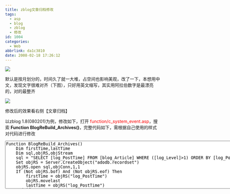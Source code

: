 ```yaml
---
title: zblog文章归档修改
tags:
  - asp
  - blog
  - zblog
  - 修改
id: 1004
categories:
  - Web
abbrlink: da1c3810
date: 2008-02-18 17:26:12
---
```


![](/blog/upload/200802181731042353.gif)

默认是按月划分的，时间久了就一大堆，占空间也影响美观，改了一下，本想用中文，发现文字很难对齐（下图），只好用英文缩写，其实用阿拉伯数字是最漂亮的，对的最整齐

![](/blog/upload/200802181731114031.gif)

修改后的效果看右侧【文章归档】

以zblog 1.8(080201)为例，修改如下，打开 <span style="color: rgb(255,0,0)">function/c_system_event.asp</span>，搜索 **Function BlogReBuild_Archives()**，完整代码如下，需根据自己使用的样式对代码进行修改
<textarea class="vb:firstline[1092]" rows="10" cols="100" name="code">Function BlogReBuild_Archives()
	Dim firstTime,lastTime
	Dim sql,objRS,objStream
	sql = "SELECT [log_PostTime] FROM [blog_Article] WHERE ([log_Level]>1) ORDER BY [log_PostTime]"
	Set objRS = Server.CreateObject("adodb.recordset")
	objRS.open sql,objConn,1,1
	If (Not objRS.bof) And (Not objRS.eof) Then
		firstTime = objRS("log_PostTime")
		objRS.movelast
		lastTime = objRS("log_PostTime")
	End if
	objRS.Close
	Set objRS=Nothing

	Dim i,j,strArchives
	For i = Year(lastTime) To Year(firstTime) step -1
		strArchives = strArchives & "<li><span class=""year"">" & i & "</span>
" & vbCrlf
		For j = 1 To 12
			If i>= Year(Now()) And j > Month(Now()) Then Exit For
			If i = Year(firstTime) And  j < Month(firstTime) Then j = Month(firstTime)

			Set objRS=objConn.Execute("SELECT COUNT([log_ID]) FROM [blog_Article] WHERE ([log_Level]>1) AND year(log_PostTime) = " & i & " and month(log_PostTime) = " & j)

			If (Not objRS.bof) And (Not objRS.eof) Then
				If objRS(0) > 0 then

					If ZC_MOONSOFT_PLUGIN_ENABLE=True Then
						strArchives = strArchives & "[" & Left(ZVA_Month(j),3) & ".]() "
						Call BuildCategory(Empty,Empty,Empty,i & "-" & j,Empty,ZC_DISPLAY_MODE_ALL,ZC_STATIC_DIRECTORY,i & "_" & j& "." & ZC_STATIC_TYPE)
					Else
						strArchives = strArchives & "[" & Left(ZVA_Month(j),3) & ".]() "
					End If
				Else
					strArchives = strArchives & "<span>" & Left(ZVA_Month(j),3) & ".</span> "
				End If
			End If

			objRS.Close
			Set objRS=Nothing
		next
		strArchives = strArchives & "</li>" & vbCrlf
	Next

	strArchives=TransferHTML(strArchives,"[no-asp]")

	Call SaveToFile(BlogPath & "/include/archives.asp",strArchives,"utf-8",True)

	BlogReBuild_Archives=True

End Function</textarea>